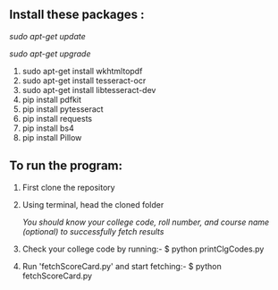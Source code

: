 ## Install these packages : 

_sudo apt-get update_

_sudo apt-get upgrade_

1. sudo apt-get install wkhtmltopdf
2. sudo apt-get install tesseract-ocr
3. sudo apt-get install libtesseract-dev
4. pip install pdfkit
5. pip install pytesseract
6. pip install requests
7. pip install bs4
8. pip install Pillow

## To run the program:

1. First clone the repository
2. Using terminal, head the cloned folder

   _You should know your college code, roll number, and course name (optional) to successfully fetch results_ 
3. Check your college code by running:- $ python printClgCodes.py
4. Run 'fetchScoreCard.py' and start fetching:- $ python fetchScoreCard.py

